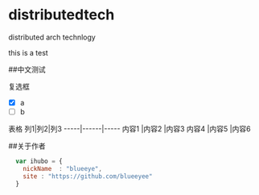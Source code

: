 # distributedtech
distributed arch technlogy

this is a test

##中文测试

复选框

- [x] a
- [ ] b

表格
列1|列2|列3
-----|------|-----
内容1 |内容2 |内容3
内容4 |内容5 |内容6

##关于作者

```javascript
  var ihubo = {
    nickName  : "blueeye",
    site : "https://github.com/blueeyee"
  }
```


